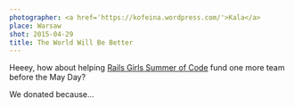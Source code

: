```yaml
---
photographer: <a href='https://kofeina.wordpress.com/'>Kala</a>
place: Warsaw
shot: 2015-04-29
title: The World Will Be Better
---
```


Heeey, how about helping [Rails Girls Summer of Code](http://railsgirlssummerofcode.org/campaign/) fund one more team before the May Day?

We donated because…
